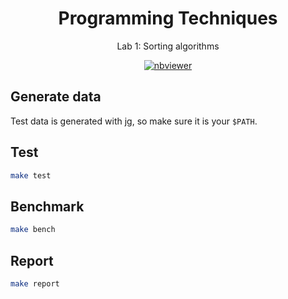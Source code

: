 <p align="center">
  <h1 align="center">Programming Techniques</h1>
  <p align="center">
      Lab 1: Sorting algorithms
  </p> 
  <p align="center">
    <a href="https://nbviewer.jupyter.org/github/mitinarseny/HSEProgTechLab3/blob/master/report.ipynb?flush=true">
      <img align="center" alt="nbviewer" src="https://img.shields.io/badge/render-nbviewer-F37726.svg?logo=jupyter&style=flat-square">
    </a>   
  </p> 
</p>

## Generate data

Test data is generated with [jg](https://github.com/mitinarseny/jg), so make sure it is your `$PATH`.

## Test

```bash
make test
```

## Benchmark

```bash
make bench
```

## Report
```bash
make report
```
